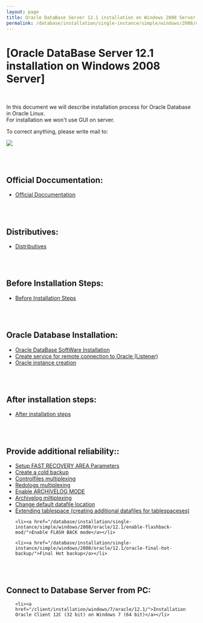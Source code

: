 ```yaml
---
layout: page
title: Oracle DataBase Server 12.1 installation on Windows 2008 Server
permalink: /database/installation/single-instance/simple/windows/2008/oracle/12.1/
---
```


# [Oracle DataBase Server 12.1 installation on Windows 2008 Server]

<br/>


In this document we will describe installation process for Oracle Database in Oracle Linux.  
For installation we won't use GUI on server.

To correct anything, please write mail to:

<div>
    <img src="http://img.fotografii.org/a3333333mail.gif" border="0">
</div>



<br/><br/>
<h2>Official Doccumentation:</h2>

<ul>
    <li><a href="/database/installation/single-instance/simple/windows/2008/oracle/12.1/docs/">Official Doccumentation</a><br/></li>
</ul>


<br/><br/>
<h2>Distributives:</h2>


<ul>
    <li><a href="/database/installation/single-instance/simple/windows/2008/oracle/12.1/distrib/">Distributives</a><br/></li>
</ul>



<br/><br/>
<h2>Before Installation Steps:</h2>

<ul>
    <li><a href="/database/installation/single-instance/simple/windows/2008/oracle/12.1/steps-before-installaion/">Before Installation Steps</a></li>
</ul>


<br/><br/>
<h2>Oracle Database Installation:</h2>
<ul>
    <li><a href="/database/installation/single-instance/simple/windows/2008/oracle/12.1/oracle-database-software-installation/">Oracle DataBase SoftWare Installation</a></li>
    <li><a href="/database/installation/single-instance/simple/windows/2008/oracle/12.1/oracle-listener-creation/">Create service for remote connection to Oracle (Listener)</a></li>
    <li><a href="/database/installation/single-instance/simple/windows/2008/oracle/12.1/oracle-instance-creation/">Oracle instance creation</a></li>
</ul>


<br/><br/>
<h2>After installation steps:</h2>
<ul>
    <li><a href="/database/installation/single-instance/simple/windows/2008/oracle/12.1/steps-after-installation/">After installation steps</a></li>
</ul>


<br/><br/>
<h2>Provide additional reliability::</h2>


<ul>
    <li><a href="/database/installation/single-instance/simple/windows/2008/oracle/12.1/oracle-setup-fast-recovery-area-params/">Setup FAST RECOVERY AREA Parameters</a></li>
    <li><a href="/database/installation/single-instance/simple/windows/2008/oracle/12.1/oracle-cold-backup/">Create a cold backup</a></li>
    <li><a href="/database/installation/single-instance/simple/windows/2008/oracle/12.1/oracle-multiplex-controlfiles/">Controlfiles multiplexing</a></li>
    <li><a href="/database/installation/single-instance/simple/windows/2008/oracle/12.1/oracle-multiplex-redologs/">Redologs multiplexing</a></li>
    <li><a href="/database/installation/single-instance/simple/windows/2008/oracle/12.1/enable-archivelog-mod/">Enable ARCHIVELOG MODE</a></li>
    <li><a href="/database/installation/single-instance/simple/windows/2008/oracle/12.1/oracle-multiplex-archivelogs/">Archivelog miltiplexing</a></li>
    <li><a href="/database/installation/single-instance/simple/windows/2008/oracle/12.1/oracle-change-default-datafile-location/">Change default datafile location</a></li>
    <li><a href="/database/installation/single-instance/simple/windows/2008/oracle/12.1/oracle-additionals-datafiles/">Extending tablespace (creating additional datafiles for tablespaceses)</a></li>

    <li><a href="/database/installation/single-instance/simple/windows/2008/oracle/12.1/enable-flashback-mod/">Enable FLASH BACK mode</a></li>

    <li><a href="/database/installation/single-instance/simple/windows/2008/oracle/12.1/oracle-final-hot-backup/">Final Hot backup</a></li>

</ul>



<br/><br/>
<h2>Connect to Database Server from PC:</h2>

<ul>

	<li><a href="/client/installation/windows/7/oracle/12.1/">Installation Oracle Client 12C (32 bit) on Windows 7 (64 bit)</a></li>

</ul>
